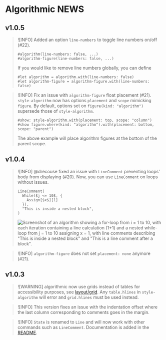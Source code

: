 # Algorithmic NEWS

## v1.0.5

> ![INFO]
> Added an option `line-numbers` to toggle line numbers on/off (#22).
> ```typ
> #algorithm(line-numbers: false, ...)
> #algorithm-figure(line-numbers: false, ...)
> ```
> If you would like to remove line numbers globally, you can define
> ```typ
> #let algorithm = algorithm.with(line-numbers: false)
> #let algorithm-figure = algorithm-figure.with(line-numbers: false)
> ```

> ![INFO]
> Fix an issue with `algorithm-figure` float placement (#21).
> `style-algorithm` now has options `placement` and `scope` mimicking `figure`.
> By default, options set on `figure(kind: "algorithm")` supersede those of
> `style-algorithm`.
> ```typ
> #show: style-algorithm.with(placement: top, scope: "column")
> #show figure.where(kind: "algorithm").with(placement: bottom, scope: "parent")
> ```
> The above example will place algorithm figures at the bottom of the parent scope.

## v1.0.4

> ![INFO]
> @drecouse fixed an issue with `LineComment` preventing loops' body from displaying (#20).
> Now, you can use `LineComment` on loops without issues.
> ```typ
> LineComment(
>   While($j <= 10$, {
>     Assign[$x$][1]
>   }),
>   "This is inside a nested block",
> )
> ```
> ![Screenshot of an algorithm showing a for-loop from i = 1 to 10, with each iteration containing a line calculation (1+1) and a nested while-loop from j = 1 to 10 assigning x = 1, with line comments describing "This is inside a nested block" and "This is a line comment after a block".](https://raw.githubusercontent.com/typst-community/typst-algorithmic/refs/tags/v1.0.4/tests/linecommentfor/ref/1.png)

> ![INFO]
> `algorithm-figure` does not set `placement: none` anymore (#21).


## v1.0.3

> ![WARNING]
> algorithmic now use grids instead of tables for accessibility purposes, see [layout/grid](https://typst.app/docs/reference/layout/grid/#:~:text=Typst%20will%20annotate%20its%20output%20such%20that%20screenreaders%20will%20announce%20content%20in%20table%20as%20tabular).
> Any `table.hlines` in `style-algorithm` will error and `grid.hlines` must be used instead.

> ![INFO]
> This version fixes an issue with the indentation offset where the last column corresponding to comments goes in the margin.

> ![INFO]
> `State` is renamed to `Line` and will now work with other commands such as `LineComment`. Documentation is added in the [README](README.md).
